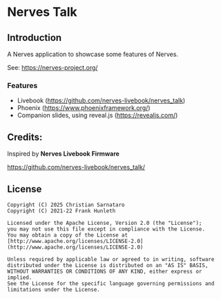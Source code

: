 # Nerves Talk

## Introduction
A Nerves application to showcase some features of Nerves.

See: https://nerves-project.org/

### Features
- Livebook (https://github.com/nerves-livebook/nerves_talk)
- Phoenix (https://www.phoenixframework.org/)
- Companion slides, using reveal.js (https://revealjs.com/)

## Credits:

Inspired by **Nerves Livebook Firmware**

https://github.com/nerves-livebook/nerves_talk/


## License
```
Copyright (C) 2025 Christian Sarnataro
Copyright (C) 2021-22 Frank Hunleth

Licensed under the Apache License, Version 2.0 (the "License");
you may not use this file except in compliance with the License.
You may obtain a copy of the License at [http://www.apache.org/licenses/LICENSE-2.0](http://www.apache.org/licenses/LICENSE-2.0)

Unless required by applicable law or agreed to in writing, software
distributed under the License is distributed on an "AS IS" BASIS,
WITHOUT WARRANTIES OR CONDITIONS OF ANY KIND, either express or implied.
See the License for the specific language governing permissions and
limitations under the License.
```